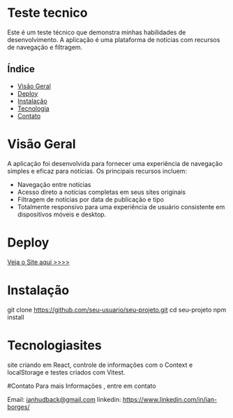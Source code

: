 # Teste tecnico 

Este é um teste técnico que demonstra minhas habilidades de desenvolvimento. A aplicação é uma plataforma de notícias com recursos de navegação e filtragem.

## Índice
- [Visão Geral](#visão-geral)
- [Deploy](#Deploy)
- [Instalação](#instalação)
- [Tecnologia](#Tecnologias)
- [Contato](#contato)

# Visão Geral

A aplicação foi desenvolvida para fornecer uma experiência de navegação simples e eficaz para notícias. Os principais recursos incluem:

- Navegação entre notícias
- Acesso direto a notícias completas em seus sites originais
- Filtragem de notícias por data de publicação e tipo
- Totalmente responsivo para uma experiência de usuário consistente em dispositivos móveis e desktop.


# Deploy
[Veja o Site aqui >>>>](https://teste-tecnico-ibge-simulator.vercel.app/)
 
# Instalação

git clone https://github.com/seu-usuario/seu-projeto.git
cd seu-projeto
npm install


# Tecnologiasites
site criando em React, controle de informações com o Context e localStorage e testes criados com Vitest.

#Contato
Para mais Informações , entre em contato

Email: ianhudback@gmail.com
linkedin: https://www.linkedin.com/in/ian-borges/
